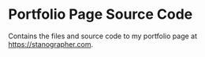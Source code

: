 # Portfolio Page Source Code

Contains the files and source code to my portfolio page at https://stanographer.com.
